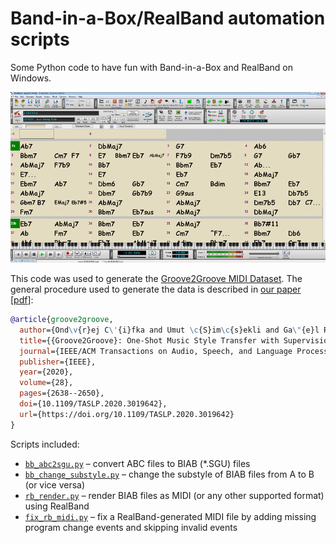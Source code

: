 # Band-in-a-Box/RealBand automation scripts

Some Python code to have fun with Band-in-a-Box and RealBand on Windows.

![](https://github.com/cifkao/pybiab/blob/screenshots/screenshots.gif?raw=true)

This code was used to generate the [Groove2Groove MIDI Dataset](https://doi.org/10.5281/zenodo.3957999). The general procedure used to generate the data is described in [our paper](https://doi.org/10.1109/TASLP.2020.3019642) [[pdf](https://hal.archives-ouvertes.fr/hal-02923548/document)]:
```bibtex
@article{groove2groove,
  author={Ond\v{r}ej C\'{i}fka and Umut \c{S}im\c{s}ekli and Ga\"{e}l Richard},
  title={{Groove2Groove}: One-Shot Music Style Transfer with Supervision from Synthetic Data},
  journal={IEEE/ACM Transactions on Audio, Speech, and Language Processing},
  publisher={IEEE},
  year={2020},
  volume={28},
  pages={2638--2650},
  doi={10.1109/TASLP.2020.3019642},
  url={https://doi.org/10.1109/TASLP.2020.3019642}
}
```

Scripts included:
- [`bb_abc2sgu.py`](pybiab/scripts/bb_abc2sgu.py) – convert ABC files to BIAB (\*.SGU) files
- [`bb_change_substyle.py`](pybiab/scripts/bb_change_substyle.py) – change the substyle of BIAB files from A to B (or vice versa)
- [`rb_render.py`](pybiab/scripts/rb_render.py) – render BIAB files as MIDI (or any other supported format) using RealBand
- [`fix_rb_midi.py`](pybiab/scripts/fix_rb_midi.py) – fix a RealBand-generated MIDI file by adding missing program change events and skipping invalid events
